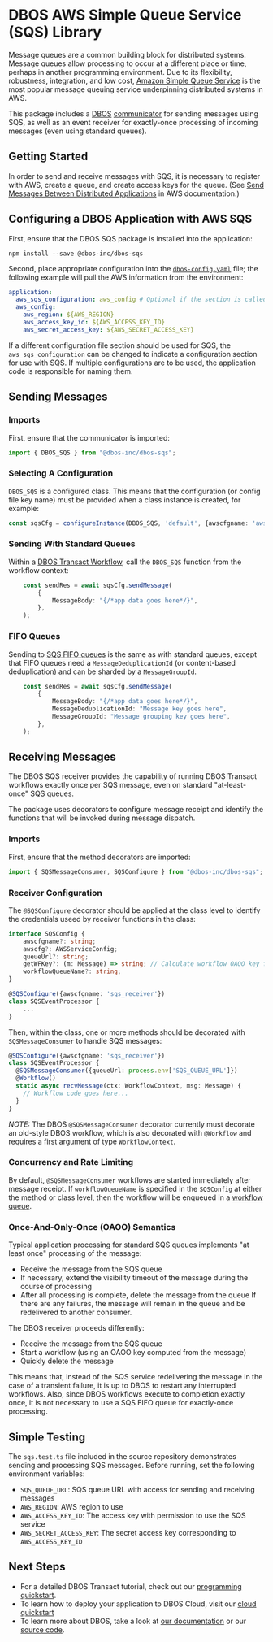 # DBOS AWS Simple Queue Service (SQS) Library

Message queues are a common building block for distributed systems.  Message queues allow processing to occur at a different place or time, perhaps in another programming environment.  Due to its flexibility, robustness, integration, and low cost, [Amazon Simple Queue Service](https://aws.amazon.com/sqs/) is the most popular message queuing service underpinning distributed systems in AWS.

This package includes a [DBOS](https://docs.dbos.dev/) [communicator](https://docs.dbos.dev/tutorials/communicator-tutorial) for sending messages using SQS, as well as an event receiver for exactly-once processing of incoming messages (even using standard queues).

## Getting Started
In order to send and receive messages with SQS, it is necessary to register with AWS, create a queue, and create access keys for the queue. (See [Send Messages Between Distributed Applications](https://aws.amazon.com/getting-started/hands-on/send-messages-distributed-applications/) in AWS documentation.)

## Configuring a DBOS Application with AWS SQS
First, ensure that the DBOS SQS package is installed into the application:
```
npm install --save @dbos-inc/dbos-sqs
```

Second, place appropriate configuration into the [`dbos-config.yaml`](https://docs.dbos.dev/api-reference/configuration) file; the following example will pull the AWS information from the environment:
```yaml
application:
  aws_sqs_configuration: aws_config # Optional if the section is called `aws_config`
  aws_config:
    aws_region: ${AWS_REGION}
    aws_access_key_id: ${AWS_ACCESS_KEY_ID}
    aws_secret_access_key: ${AWS_SECRET_ACCESS_KEY}
```

If a different configuration file section should be used for SQS, the `aws_sqs_configuration` can be changed to indicate a configuration section for use with SQS.  If multiple configurations are to be used, the application code is responsible for naming them.

## Sending Messages

### Imports
First, ensure that the communicator is imported:
```typescript
import { DBOS_SQS } from "@dbos-inc/dbos-sqs";
```

### Selecting A Configuration
`DBOS_SQS` is a configured class.  This means that the configuration (or config file key name) must be provided when a class instance is created, for example:
```typescript
const sqsCfg = configureInstance(DBOS_SQS, 'default', {awscfgname: 'aws_config'});
```

### Sending With Standard Queues
Within a [DBOS Transact Workflow](https://docs.dbos.dev/tutorials/workflow-tutorial), call the `DBOS_SQS` function from the workflow context:
```typescript
    const sendRes = await sqsCfg.sendMessage(
        {
            MessageBody: "{/*app data goes here*/}",
        },
    );
```

### FIFO Queues
Sending to [SQS FIFO queues](https://docs.aws.amazon.com/AWSSimpleQueueService/latest/SQSDeveloperGuide/sqs-fifo-queues.html) is the same as with standard queues, except that FIFO queues need a `MessageDeduplicationId` (or content-based deduplication) and can be sharded by a `MessageGroupId`.

```typescript
    const sendRes = await sqsCfg.sendMessage(
        {
            MessageBody: "{/*app data goes here*/}",
            MessageDeduplicationId: "Message key goes here",
            MessageGroupId: "Message grouping key goes here",
        },
    );
```

## Receiving Messages

The DBOS SQS receiver provides the capability of running DBOS Transact workflows exactly once per SQS message, even on standard "at-least-once" SQS queues.  

The package uses decorators to configure message receipt and identify the functions that will be invoked during message dispatch.

### Imports
First, ensure that the method decorators are imported:
```typescript
import { SQSMessageConsumer, SQSConfigure } from "@dbos-inc/dbos-sqs";
```

### Receiver Configuration
The `@SQSConfigure` decorator should be applied at the class level to identify the credentials useed by receiver functions in the class:
```typescript
interface SQSConfig {
    awscfgname?: string;
    awscfg?: AWSServiceConfig;
    queueUrl?: string;
    getWFKey?: (m: Message) => string; // Calculate workflow OAOO key for each message
    workflowQueueName?: string;
}

@SQSConfigure({awscfgname: 'sqs_receiver'})
class SQSEventProcessor {
    ...
}
```

Then, within the class, one or more methods should be decorated with `SQSMessageConsumer` to handle SQS messages:
```typescript
@SQSConfigure({awscfgname: 'sqs_receiver'})
class SQSEventProcessor {
  @SQSMessageConsumer({queueUrl: process.env['SQS_QUEUE_URL']})
  @Workflow()
  static async recvMessage(ctx: WorkflowContext, msg: Message) {
    // Workflow code goes here...
  }
}
```

*NOTE:* The DBOS `@SQSMessageConsumer` decorator currently must decorate an old-style DBOS workflow, which is also decorated with `@Workflow` and requires a first argument of type `WorkflowContext`.

### Concurrency and Rate Limiting
By default, `@SQSMessageConsumer` workflows are started immediately after message receipt.  If `workflowQueueName` is specified in the `SQSConfig` at either the method or class level, then the workflow will be enqueued in a [workflow queue](https://docs.dbos.dev/typescript/reference/workflow-queues).

### Once-And-Only-Once (OAOO) Semantics
Typical application processing for standard SQS queues implements "at least once" processing of the message:
* Receive the message from the SQS queue
* If necessary, extend the visibility timeout of the message during the course of processing
* After all processing is complete, delete the message from the queue
If there are any failures, the message will remain in the queue and be redelivered to another consumer.

The DBOS receiver proceeds differently:
* Receive the message from the SQS queue
* Start a workflow (using an OAOO key computed from the message)
* Quickly delete the message

This means that, instead of the SQS service redelivering the message in the case of a transient failure, it is up to DBOS to restart any interrupted workflows.  Also, since DBOS workflows execute to completion exactly once, it is not necessary to use a SQS FIFO queue for exactly-once processing.

## Simple Testing
The `sqs.test.ts` file included in the source repository demonstrates sending and processing SQS messages.  Before running, set the following environment variables:
- `SQS_QUEUE_URL`: SQS queue URL with access for sending and receiving messages
- `AWS_REGION`: AWS region to use
- `AWS_ACCESS_KEY_ID`: The access key with permission to use the SQS service
- `AWS_SECRET_ACCESS_KEY`: The secret access key corresponding to `AWS_ACCESS_KEY_ID`

## Next Steps
- For a detailed DBOS Transact tutorial, check out our [programming quickstart](https://docs.dbos.dev/getting-started/quickstart-programming).
- To learn how to deploy your application to DBOS Cloud, visit our [cloud quickstart](https://docs.dbos.dev/getting-started/quickstart-cloud/)
- To learn more about DBOS, take a look at [our documentation](https://docs.dbos.dev/) or our [source code](https://github.com/dbos-inc/dbos-transact).
